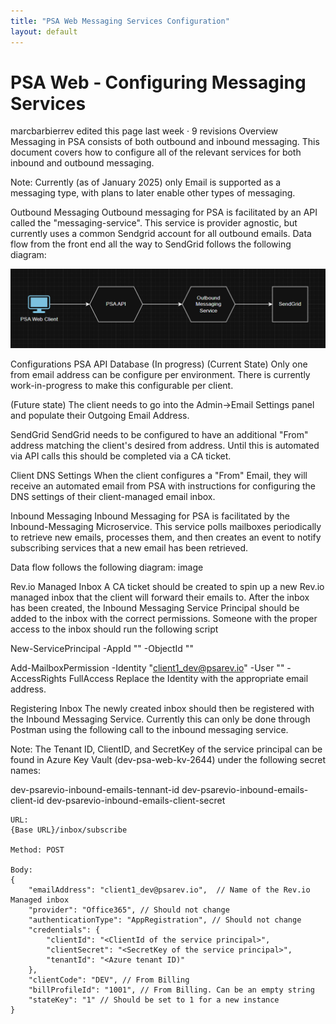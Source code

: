 ```yaml
---
title: "PSA Web Messaging Services Configuration"
layout: default
---
```


# PSA Web ‐ Configuring Messaging Services
 
marcbarbierrev edited this page last week · 9 revisions
Overview
Messaging in PSA consists of both outbound and inbound messaging. This document covers how to configure all of the relevant services for both inbound and outbound messaging.

Note: Currently (as of January 2025) only Email is supported as a messaging type, with plans to later enable other types of messaging.

Outbound Messaging
Outbound messaging for PSA is facilitated by an API called the "messaging-service". This service is provider agnostic, but currently uses a common Sendgrid account for all outbound emails. Data flow from the front end all the way to SendGrid follows the following diagram:

![alt text](image.png)

Configurations
PSA API Database (In progress)
(Current State) Only one from email address can be configure per environment. There is currently work-in-progress to make this configurable per client.

(Future state) The client needs to go into the Admin->Email Settings panel and populate their Outgoing Email Address.

SendGrid
SendGrid needs to be configured to have an additional "From" address matching the client's desired from address. Until this is automated via API calls this should be completed via a CA ticket.

Client DNS Settings
When the client configures a "From" Email, they will receive an automated email from PSA with instructions for configuring the DNS settings of their client-managed email inbox.

Inbound Messaging
Inbound Messaging for PSA is facilitated by the Inbound-Messaging Microservice. This service polls mailboxes periodically to retrieve new emails, processes them, and then creates an event to notify subscribing services that a new email has been retrieved.

Data flow follows the following diagram: image

Rev.io Managed Inbox
A CA ticket should be created to spin up a new Rev.io managed inbox that the client will forward their emails to. After the inbox has been created, the Inbound Messaging Service Principal should be added to the inbox with the correct permissions. Someone with the proper access to the inbox should run the following script

New-ServicePrincipal -AppId "<app-id of service principal>" -ObjectId "<object-id of service principal>"
 
Add-MailboxPermission -Identity "client1_dev@psarev.io" -User "<app-id of service principal>" -AccessRights FullAccess
Replace the Identity with the appropriate email address.

Registering Inbox
The newly created inbox should then be registered with the Inbound Messaging Service. Currently this can only be done through Postman using the following call to the inbound messaging service.

Note: The Tenant ID, ClientID, and SecretKey of the service principal can be found in Azure Key Vault (dev-psa-web-kv-2644) under the following secret names:

dev-psarevio-inbound-emails-tennant-id dev-psarevio-inbound-emails-client-id dev-psarevio-inbound-emails-client-secret
```
URL:
{Base URL}/inbox/subscribe

Method: POST

Body:
{
    "emailAddress": "client1_dev@psarev.io",  // Name of the Rev.io Managed inbox          
    "provider": "Office365", // Should not change
    "authenticationType": "AppRegistration", // Should not change
    "credentials": {
        "clientId": "<ClientId of the service principal>",
        "clientSecret": "<SecretKey of the service principal>",
        "tenantId": "<Azure tenant ID)"
    },
    "clientCode": "DEV", // From Billing
    "billProfileId": "1001", // From Billing. Can be an empty string
    "stateKey": "1" // Should be set to 1 for a new instance
}
```